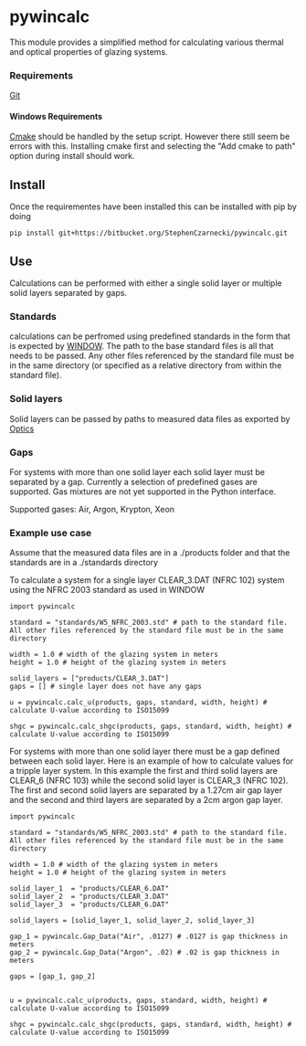 # pywincalc

This module provides a simplified method for calculating various thermal and optical properties of glazing systems.


### Requirements
[Git](https://git-scm.com/)

#### Windows Requirements
[Cmake](https://cmake.org/) should be handled by the setup script.  However there still seem be errors with this.  Installing cmake first and selecting the "Add cmake to path" option during install should work.

## Install

Once the requirementes have been installed this can be installed with pip by doing

` pip install git+https://bitbucket.org/StephenCzarnecki/pywincalc.git `

## Use
Calculations can be performed with either a single solid layer or multiple solid layers separated by gaps.  

### Standards
calculations can be perfromed using predefined standards in the form that is expected by [WINDOW](https://windows.lbl.gov/software/window).  The path to the base standard files is all that needs to be passed.  Any other files referenced by the standard file must be in the same directory (or specified as a relative directory from within the standard file).

### Solid layers
Solid layers can be passed by paths to measured data files as exported by [Optics](https://windows.lbl.gov/software/optics)

### Gaps
For systems with more than one solid layer each solid layer must be separated by a gap.  Currently a selection of predefined gases are supported.  Gas mixtures are not yet supported in the Python interface.

Supported gases:  Air, Argon, Krypton, Xeon

### Example use case
Assume that the measured data files are in a ./products folder and that the standards are in a ./standards directory

To calculate a system for a single layer CLEAR_3.DAT (NFRC 102) system using the NFRC 2003 standard as used in WINDOW
```
import pywincalc

standard = "standards/W5_NFRC_2003.std" # path to the standard file.  All other files referenced by the standard file must be in the same directory

width = 1.0 # width of the glazing system in meters
height = 1.0 # height of the glazing system in meters

solid_layers = ["products/CLEAR_3.DAT"]
gaps = [] # single layer does not have any gaps

u = pywincalc.calc_u(products, gaps, standard, width, height) # calculate U-value according to ISO15099

shgc = pywincalc.calc_shgc(products, gaps, standard, width, height) # calculate U-value according to ISO15099
```

For systems with more than one solid layer there must be a gap defined between each solid layer. Here is an example of how to calculate values for a tripple layer system.  In this example the first and third solid layers are CLEAR\_6 (NFRC 103) while the second solid layer is CLEAR\_3 (NFRC 102).  The first and second solid layers are separated by a 1.27cm air gap layer and the second and third layers are separated by a 2cm argon gap layer.

```
import pywincalc

standard = "standards/W5_NFRC_2003.std" # path to the standard file.  All other files referenced by the standard file must be in the same directory

width = 1.0 # width of the glazing system in meters
height = 1.0 # height of the glazing system in meters

solid_layer_1  = "products/CLEAR_6.DAT"
solid_layer_2  = "products/CLEAR_3.DAT"
solid_layer_3  = "products/CLEAR_6.DAT"

solid_layers = [solid_layer_1, solid_layer_2, solid_layer_3]

gap_1 = pywincalc.Gap_Data("Air", .0127) # .0127 is gap thickness in meters
gap_2 = pywincalc.Gap_Data("Argon", .02) # .02 is gap thickness in meters

gaps = [gap_1, gap_2] 


u = pywincalc.calc_u(products, gaps, standard, width, height) # calculate U-value according to ISO15099

shgc = pywincalc.calc_shgc(products, gaps, standard, width, height) # calculate U-value according to ISO15099
```
